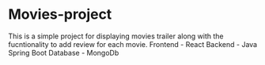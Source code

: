 # Movies-project
This is a simple project for displaying movies trailer along with the fucntionality to add review for each movie.
Frontend - React
Backend - Java Spring Boot
Database - MongoDb
